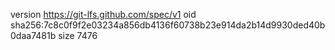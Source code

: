 version https://git-lfs.github.com/spec/v1
oid sha256:7c8c0f9f2e03234a856db4136f60738b23e914da2b14d9930ded40b0daa7481b
size 7476
